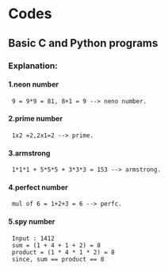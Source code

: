 # Codes
## Basic C and Python programs

### Explanation:
#### 1.neon number
     9 = 9*9 = 81, 8+1 = 9 --> neno number.
#### 2.prime number
     1x2 =2,2x1=2 --> prime.
#### 3.armstrong 
     1*1*1 + 5*5*5 + 3*3*3 = 153 --> armstrong.
#### 4.perfect number
     mul of 6 = 1+2+3 = 6 --> perfc.
#### 5.spy number
     Input : 1412
     sum = (1 + 4 + 1 + 2) = 8
     product = (1 * 4 * 1 * 2) = 8
     since, sum == product == 8
